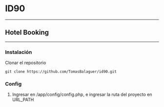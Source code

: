 # ID90
***
## Hotel Booking
***
### Instalación

Clonar el repositorio

`git clone https://github.com/TomasBalaguer/id90.git`


### Config

1. Ingresar en /app/config/config.php, e ingresar la ruta del proyecto en URL_PATH



